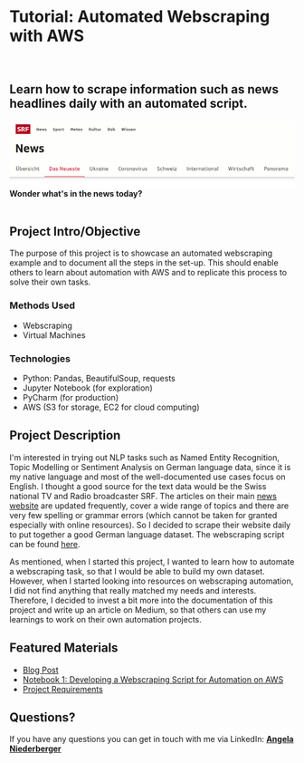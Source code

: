 # Tutorial: Automated Webscraping with AWS

<br>

## Learn how to scrape information such as news headlines daily with an automated script.

![SRF Website Header](reports/img/srf_news_header.png)
**Wonder what's in the news today?**
<br>
<br>


## Project Intro/Objective
The purpose of this project is to showcase an automated webscraping example and to document all the steps in the set-up. This should enable others to learn about automation with AWS and to replicate this process to solve their own tasks.


### Methods Used
* Webscraping
* Virtual Machines


### Technologies
* Python: Pandas, BeautifulSoup, requests
* Jupyter Notebook (for exploration)
* PyCharm (for production)
* AWS (S3 for storage, EC2 for cloud computing)


## Project Description
I'm interested in trying out NLP tasks such as Named Entity Recognition, Topic Modelling or Sentiment Analysis on German language data, since it is my native language and most of the well-documented use cases focus on English. I thought a good source for the text data would be the Swiss national TV and Radio broadcaster SRF. The articles on their main [news website](https://www.srf.ch/news/das-neueste) are updated frequently, cover a wide range of topics and there are very few spelling or grammar errors (which cannot be taken for granted especially with online resources). So I decided to scrape their website daily to put together a good German language dataset. The webscraping script can be found [here](https://github.com/Alessine/aws_webscraping_automation/blob/master/src/main.py).

As mentioned, when I started this project, I wanted to learn how to automate a webscraping task, so that I would be able to build my own dataset. However, when I started looking into resources on webscraping automation, I did not find anything that really matched my needs and interests. Therefore, I decided to invest a bit more into the documentation of this project and write up an article on Medium, so that others can use my learnings to work on their own automation projects.


## Featured Materials
* [Blog Post](link)
* [Notebook 1: Developing a Webscraping Script for Automation on AWS](https://github.com/Alessine/aws_webscraping_automation/blob/master/notebooks/220601_nb1_aws_webscraping_automation.ipynb)
* [Project Requirements](https://github.com/Alessine/aws_webscraping_automation/blob/master/requirements.txt)


## Questions?

If you have any questions you can get in touch with me via LinkedIn: **[Angela Niederberger](https://www.linkedin.com/in/angela-niederberger/)**
